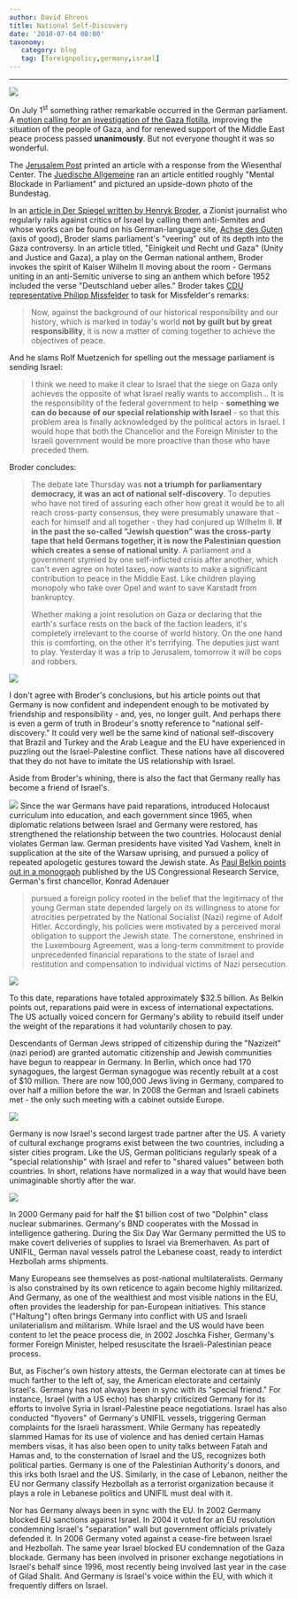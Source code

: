 ```yaml
---
author: David Ehrens
title: National Self-Discovery
date: '2010-07-04 08:00'
taxonomy:
   category: blog
   tag: [foreignpolicy,germany,israel]
---
```

---

![](bundestag32.jpg)

On July 1<sup>st</sup> something rather remarkable occurred in the German parliament. A [motion calling for an investigation of the Gaza flotilla](https://www.cducsu.de/GetMedium.aspx?mid=2174), improving the situation of the people of Gaza, and for renewed support of the Middle East peace process passed **unanimously**. But not everyone thought it was so wonderful.

The [Jerusalem Post](http://www.jpost.com/International/Article.aspx?id=180338) printed an article with a response from the Wiesenthal Center. The [Juedische Allgemeine](http://www.juedische-allgemeine.de/blogs/ber) ran an article entitled roughly "Mental Blockade in Parliament" and pictured an upside-down photo of the Bundestag.

In an [article in Der Spiegel written by Henryk Broder](http://www.spiegel.de/politik/ausland/0,1518,704501,00.html), a Zionist journalist who regularly rails against critics of Israel by calling them anti-Semites and whose works can be found on his German-language site, [Achse des Guten](http://www.achgut.com/dadgdx/) (axis of good), Broder slams parliament's "veering" out of its depth into the Gaza controversy. In an article titled, "Einigkeit und Recht und Gaza" (Unity and Justice and Gaza), a play on the German national anthem, Broder invokes the spirit of Kaiser Wilhelm II moving about the room - Germans uniting in an anti-Semitic universe to sing an anthem which before 1952 included the verse "Deutschland ueber alles." Broder takes [CDU representative Philipp Missfelder](http://webtv.bundestag.de/iptv/player/macros/_v_f_514_de/bttv/od_player.html?singleton=true&content=678548) to task for Missfelder's remarks:

> Now, against the background of our historical responsibility and our history, which is marked in today's world **not by guilt but by great responsibility**, it is now a matter of coming together to achieve the objectives of peace.

And he slams Rolf Muetzenich for spelling out the message parliament is sending Israel:

> I think we need to make it clear to Israel that the siege on Gaza only achieves the opposite of what Israel really wants to accomplish... It is the responsibility of the federal government to help - **something we can do because of our special relationship with Israel** - so that this problem area is finally acknowledged by the political actors in Israel. I would hope that both the Chancellor and the Foreign Minister to the Israeli government would be more proactive than those who have preceded them.

Broder concludes:

> The debate late Thursday was **not a triumph for parliamentary democracy, it was an act of national self-discovery**. To deputies who have not tired of assuring each other how great it would be to all reach cross-party consensus, they were presumably unaware that - each for himself and all together - they had conjured up Wilhelm II. **If in the past the so-called "Jewish question" was the cross-party tape that held Germans together, it is now the Palestinian question which creates a sense of national unity**. A parliament and a government stymied by one self-inflicted crisis after another, which can't even agree on hotel taxes, now wants to make a significant contribution to peace in the Middle East. Like children playing monopoly who take over Opel and want to save Karstadt from bankruptcy.
>
> Whether making a joint resolution on Gaza or declaring that the earth's surface rests on the back of the faction leaders, it's completely irrelevant to the course of world history. On the one hand this is comforting, on the other it's terrifying. The deputies just want to play. Yesterday it was a trip to Jerusalem, tomorrow it will be cops and robbers.

![](merkelisrael1.jpg)

I don't agree with Broder's conclusions, but his article points out that Germany is now confident and independent enough to be motivated by friendship and responsibility - and, yes, no longer guilt. And perhaps there is even a germ of truth in Brodeur's snotty reference to "national self-discovery." It could very well be the same kind of national self-discovery that Brazil and Turkey and the Arab League and the EU have experienced in puzzling out the Israel-Palestine conflict. These nations have all discovered that they do not have to imitate the US relationship with Israel.

Aside from Broder's whining, there is also the fact that Germany really has become a friend of Israel's.

![](merkelyad.jpg)
Since the war Germans have paid reparations, introduced Holocaust curriculum into education, and each government since 1965, when diplomatic relations between Israel and Germany were restored, has strengthened the relationship between the two countries. Holocaust denial violates German law. German presidents have visited Yad Vashem, knelt in supplication at the site of the Warsaw uprising, and pursued a policy of repeated apologetic gestures toward the Jewish state. As [Paul Belkin points out in a monograph](https://fas.org/sgp/crs/row/RL33808.pdf) published by the US Congressional Research Service, German's first chancellor, Konrad Adenauer

> pursued a foreign policy rooted in the belief that the legitimacy of the young German state depended largely on its willingness to atone for atrocities perpetrated by the National Socialist (Nazi) regime of Adolf Hitler. Accordingly, his policies were motivated by a perceived moral obligation to support the Jewish state. The cornerstone, enshrined in the Luxembourg Agreement, was a long-term commitment to provide unprecedented financial reparations to the state of Israel and restitution and compensation to individual victims of Nazi persecution.

![](willybrandt.gif)

To this date, reparations have totaled approximately $32.5 billion. As Belkin points out, reparations paid were in excess of international expectations. The US actually voiced concern for Germany's ability to rebuild itself under the weight of the reparations it had voluntarily chosen to pay.

Descendants of German Jews stripped of citizenship during the "Nazizeit" (nazi period) are granted automatic citizenship and Jewish communities have begun to reappear in Germany. In Berlin, which once had 170 synagogues, the largest German synagogue was recently rebuilt at a cost of $10 million. There are now 100,000 Jews living in Germany, compared to over half a million before the war. In 2008 the German and Israeli cabinets met - the only such meeting with a cabinet outside Europe.

![](berlinsynold1.jpg)

Germany is now Israel's second largest trade partner after the US. A variety of cultural exchange programs exist between the two countries, including a sister cities program. Like the US, German politicians regularly speak of a "special relationship" with Israel and refer to "shared values" between both countries. In short, relations have normalized in a way that would have been unimaginable shortly after the war.

![](berlinsynnew.jpg)

In 2000 Germany paid for half the $1 billion cost of two "Dolphin" class nuclear submarines. Germany's BND cooperates with the Mossad in intelligence gathering. During the Six Day War Germany permitted the US to make covert deliveries of supplies to Israel via Bremerhaven. As part of UNIFIL, German naval vessels patrol the Lebanese coast, ready to interdict Hezbollah arms shipments.

Many Europeans see themselves as post-national multilateralists. Germany is also constrained by its own reticence to again become highly militarized. And Germany, as one of the wealthiest and most visible nations in the EU, often provides the leadership for pan-European initiatives. This stance ("Haltung") often brings Germany into conflict with US and Israeli unilaterialism and militarism. While Israel and the US would have been content to let the peace process die, in 2002 Joschka Fisher, Germany's former Foreign Minister, helped resuscitate the Israeli-Palestinian peace process.

But, as Fischer's own history attests, the German electorate can at times be much farther to the left of, say, the American electorate and certainly Israel's. Germany has not always been in sync with its "special friend." For instance, Israel (with a US echo) has sharply criticized Germany for its efforts to involve Syria in Israel-Palestine peace negotiations. Israel has also conducted "flyovers" of Germany's UNIFIL vessels, triggering German complaints for the Israeli harassment. While Germany has repeatedly slammed Hamas for its use of violence and has denied certain Hamas members visas, it has also been open to unity talks between Fatah and Hamas and, to the consternation of Israel and the US, recognizes both political parties. Germany is one of the Palestinian Authority's donors, and this irks both Israel and the US. Similarly, in the case of Lebanon, neither the EU nor Germany classify Hezbollah as a terrorist organization because it plays a role in Lebanese politics and UNIFIL must deal with it.

Nor has Germany always been in sync with the EU. In 2002 Germany blocked EU sanctions against Israel. In 2004 it voted for an EU resolution condemning Israel's "separation" wall but government officials privately defended it. In 2006 Germany voted against a cease-fire between Israel and Hezbollah. The same year Israel blocked EU condemnation of the Gaza blockade. Germany has been involved in prisoner exchange negotiations in Israel's behalf since 1996, most recently being involved last year in the case of Gilad Shalit. And Germany is Israel's voice within the EU, with which it frequently differs on Israel.
